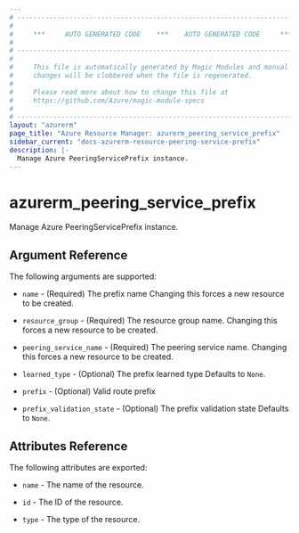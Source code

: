 ```yaml
---
# ----------------------------------------------------------------------------
#
#     ***     AUTO GENERATED CODE    ***    AUTO GENERATED CODE     ***
#
# ----------------------------------------------------------------------------
#
#     This file is automatically generated by Magic Modules and manual
#     changes will be clobbered when the file is regenerated.
#
#     Please read more about how to change this file at
#     https://github.com/Azure/magic-module-specs
#
# ----------------------------------------------------------------------------
layout: "azurerm"
page_title: "Azure Resource Manager: azurerm_peering_service_prefix"
sidebar_current: "docs-azurerm-resource-peering-service-prefix"
description: |-
  Manage Azure PeeringServicePrefix instance.
---
```


# azurerm_peering_service_prefix

Manage Azure PeeringServicePrefix instance.


## Argument Reference

The following arguments are supported:

* `name` - (Required) The prefix name Changing this forces a new resource to be created.

* `resource_group` - (Required) The resource group name. Changing this forces a new resource to be created.

* `peering_service_name` - (Required) The peering service name. Changing this forces a new resource to be created.

* `learned_type` - (Optional) The prefix learned type Defaults to `None`.

* `prefix` - (Optional) Valid route prefix

* `prefix_validation_state` - (Optional) The prefix validation state Defaults to `None`.

## Attributes Reference

The following attributes are exported:

* `name` - The name of the resource.

* `id` - The ID of the resource.

* `type` - The type of the resource.
